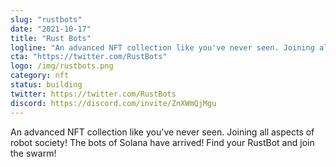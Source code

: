 ```yaml
---
slug: "rustbots"
date: "2021-10-17"
title: "Rust Bots"
logline: "An advanced NFT collection like you've never seen. Joining all aspects of robot society! The bots of Solana have arrived! Find your RustBot and join the swarm!"
cta: "https://twitter.com/RustBots"
logo: /img/rustbots.png
category: nft
status: building
twitter: https://twitter.com/RustBots
discord: https://discord.com/invite/ZnXWmQjMgu
---
```


An advanced NFT collection like you've never seen. Joining all aspects of robot society! The bots of Solana have arrived! Find your RustBot and join the swarm!